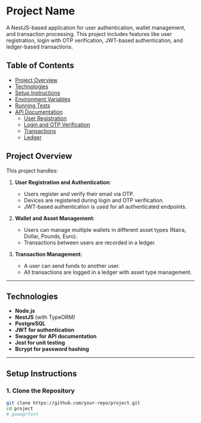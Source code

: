 # Project Name

A NestJS-based application for user authentication, wallet management, and transaction processing. This project includes features like user registration, login with OTP verification, JWT-based authentication, and ledger-based transactions.

## Table of Contents

- [Project Overview](#project-overview)
- [Technologies](#technologies)
- [Setup Instructions](#setup-instructions)
- [Environment Variables](#environment-variables)
- [Running Tests](#running-tests)
- [API Documentation](#api-documentation)
    - [User Registration](#user-registration)
    - [Login and OTP Verification](#login-and-otp-verification)
    - [Transactions](#transactions)
    - [Ledger](#ledger)

## Project Overview

This project handles:

1. **User Registration and Authentication**:
    - Users register and verify their email via OTP.
    - Devices are registered during login and OTP verification.
    - JWT-based authentication is used for all authenticated endpoints.

2. **Wallet and Asset Management**:
    - Users can manage multiple wallets in different asset types (Naira, Dollar, Pounds, Euro).
    - Transactions between users are recorded in a ledger.

3. **Transaction Management**:
    - A user can send funds to another user.
    - All transactions are logged in a ledger with asset type management.

---

## Technologies

- **Node.js**
- **NestJS** (with TypeORM)
- **PostgreSQL**
- **JWT for authentication**
- **Swagger for API documentation**
- **Jest for unit testing**
- **Bcrypt for password hashing**

---

## Setup Instructions

### 1. Clone the Repository

```bash
git clone https://github.com/your-repo/project.git
cd project
# gowagrTest
